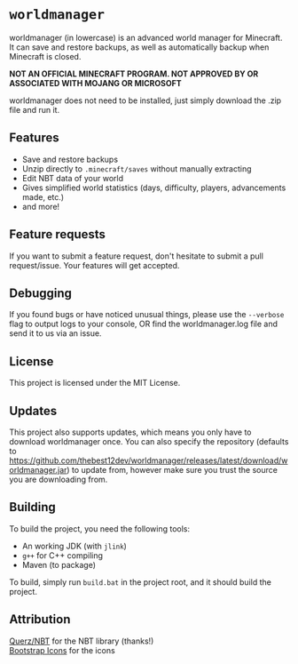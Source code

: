# `worldmanager`
worldmanager (in lowercase) is an advanced world manager for Minecraft. It can save and restore backups, as well as automatically backup when Minecraft is closed.

**NOT AN OFFICIAL MINECRAFT PROGRAM. NOT APPROVED BY OR ASSOCIATED WITH MOJANG OR MICROSOFT**

worldmanager does not need to be installed, just simply download the .zip file and run it.

## Features
- Save and restore backups
- Unzip directly to `.minecraft/saves` without manually extracting
- Edit NBT data of your world
- Gives simplified world statistics (days, difficulty, players, advancements made, etc.)
- and more!

## Feature requests
If you want to submit a feature request, don't hesitate to submit a pull request/issue. Your features will get accepted.
## Debugging
If you found bugs or have noticed unusual things, please use the `--verbose` flag to output logs to your console, OR find the worldmanager.log file and send it to us via an issue.
## License
This project is licensed under the MIT License.
## Updates
This project also supports updates, which means you only have to download worldmanager once. You can also specify the repository (defaults to https://github.com/thebest12dev/worldmanager/releases/latest/download/worldmanager.jar) to update from, however make sure you trust the source you are downloading from.
## Building
To build the project, you need the following tools:
- An working JDK (with `jlink`)
- `g++` for C++ compiling
- Maven (to package)

To build, simply run `build.bat` in the project root, and it should build the project.
## Attribution
[Querz/NBT](https://github.com/Querz/NBT) for the NBT library (thanks!)
<br>
[Bootstrap Icons](https://icons.getbootstrap.com) for the icons
